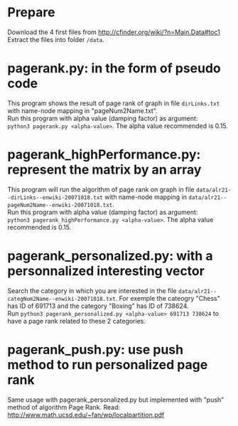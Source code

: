 # Prepare

Download the 4 first files from http://cfinder.org/wiki/?n=Main.Data#toc1  
Extract the files into folder `/data`.

# pagerank.py: in the form of pseudo code 
This program shows the result of page rank of graph in file `dirLinks.txt` with name-node mapping in "pageNum2Name.txt".   
Run this program with alpha value (damping factor) as argument:  
`python3 pagerank.py <alpha-value>`. The alpha value recommended is 0.15.

# pagerank_highPerformance.py: represent the matrix by an array
This program will run the algorithm of page rank on graph in file `data/alr21--dirLinks--enwiki-20071018.txt` with name-node mapping in `data/alr21--pageNum2Name--enwiki-20071018.txt`.  
Run this program with alpha value (damping factor) as argument:  
`python3 pagerank_highPerformance.py <alpha-value>`. The alpha value recommended is 0.15.

# pagerank_personalized.py: with a personnalized interesting vector
Search the category in which you are interested in the file `data/alr21--categNum2Name--enwiki-20071018.txt`. For exemple the cateogry "Chess" has ID of 691713 and the category "Boxing" has ID of 738624.  
Run `python3 pagerank_personalized.py <alpha-value> 691713 738624` to have a page rank related to these 2 categories.

# pagerank_push.py: use push method to run personalized page rank
Same usage with pagerank_personalized.py but implemented with "push" method of algorithm Page Rank. Read: http://www.math.ucsd.edu/~fan/wp/localpartition.pdf
